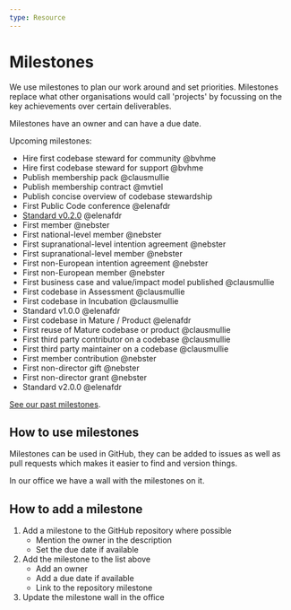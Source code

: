 ```yaml
---
type: Resource
---
```


# Milestones

We use milestones to plan our work around and set priorities. Milestones replace what other organisations would call 'projects' by focussing on the key achievements over certain deliverables.

Milestones have an owner and can have a due date.

Upcoming milestones:

* Hire first codebase steward for community @bvhme
* Hire first codebase steward for support @bvhme
* Publish membership pack @clausmullie
* Publish membership contract @mvtiel
* Publish concise overview of codebase stewardship
* First Public Code conference @elenafdr
* [Standard v0.2.0](https://github.com/publiccodenet/standard/milestone/2) @elenafdr
* First member @nebster
* First national-level member @nebster
* First supranational-level intention agreement @nebster
* First supranational-level member @nebster
* First non-European intention agreement @nebster
* First non-European member @nebster
* First business case and value/impact model published @clausmullie
* First codebase in Assessment @clausmullie
* First codebase in Incubation @clausmullie
* Standard v1.0.0 @elenafdr
* First codebase in Mature / Product @elenafdr
* First reuse of Mature codebase or product @clausmullie
* First third party contributor on a codebase @clausmullie
* First third party maintainer on a codebase @clausmullie
* First member contribution @nebster
* First non-director gift @nebster
* First non-director grant @nebster
* Standard v2.0.0 @elenafdr

[See our past milestones](past-milestones.md).

## How to use milestones

Milestones can be used in GitHub, they can be added to issues as well as pull requests which makes it easier to find and version things.

In our office we have a wall with the milestones on it.

## How to add a milestone

1. Add a milestone to the GitHub repository where possible
    * Mention the owner in the description
    * Set the due date if available
2. Add the milestone to the list above
    * Add an owner
    * Add a due date if available
    * Link to the repository milestone
3. Update the milestone wall in the office
